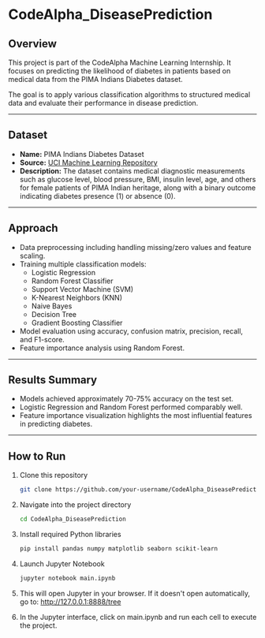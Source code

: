 # CodeAlpha_DiseasePrediction

## Overview
This project is part of the CodeAlpha Machine Learning Internship. It focuses on predicting the likelihood of diabetes in patients based on medical data from the PIMA Indians Diabetes dataset.

The goal is to apply various classification algorithms to structured medical data and evaluate their performance in disease prediction.

---

## Dataset
- **Name:** PIMA Indians Diabetes Dataset  
- **Source:** [UCI Machine Learning Repository](https://archive.ics.uci.edu/ml/datasets/Pima+Indians+Diabetes)  
- **Description:** The dataset contains medical diagnostic measurements such as glucose level, blood pressure, BMI, insulin level, age, and others for female patients of PIMA Indian heritage, along with a binary outcome indicating diabetes presence (1) or absence (0).

---

## Approach
- Data preprocessing including handling missing/zero values and feature scaling.
- Training multiple classification models:
  - Logistic Regression
  - Random Forest Classifier
  - Support Vector Machine (SVM)
  - K-Nearest Neighbors (KNN)
  - Naive Bayes
  - Decision Tree
  - Gradient Boosting Classifier
- Model evaluation using accuracy, confusion matrix, precision, recall, and F1-score.
- Feature importance analysis using Random Forest.

---

## Results Summary
- Models achieved approximately 70-75% accuracy on the test set.
- Logistic Regression and Random Forest performed comparably well.
- Feature importance visualization highlights the most influential features in predicting diabetes.

---

## How to Run
1. Clone this repository  
   ```bash
   git clone https://github.com/your-username/CodeAlpha_DiseasePrediction.git

2. Navigate into the project directory  
   ```bash
   cd CodeAlpha_DiseasePrediction

3. Install required Python libraries
   ```bash
   pip install pandas numpy matplotlib seaborn scikit-learn

4. Launch Jupyter Notebook
   ```bash
   jupyter notebook main.ipynb

5. This will open Jupyter in your browser. If it doesn't open automatically, go to:
http://127.0.0.1:8888/tree

6. In the Jupyter interface, click on main.ipynb and run each cell to execute the project.

